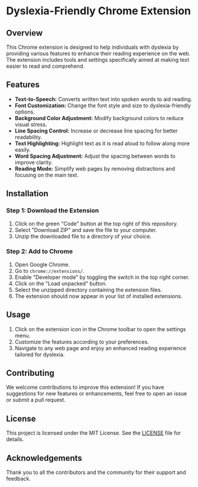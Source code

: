 # Dyslexia-Friendly Chrome Extension

## Overview

This Chrome extension is designed to help individuals with dyslexia by providing various features to enhance their reading experience on the web. The extension includes tools and settings specifically aimed at making text easier to read and comprehend.

## Features

- **Text-to-Speech:** Converts written text into spoken words to aid reading.
- **Font Customization:** Change the font style and size to dyslexia-friendly options.
- **Background Color Adjustment:** Modify background colors to reduce visual stress.
- **Line Spacing Control:** Increase or decrease line spacing for better readability.
- **Text Highlighting:** Highlight text as it is read aloud to follow along more easily.
- **Word Spacing Adjustment:** Adjust the spacing between words to improve clarity.
- **Reading Mode:** Simplify web pages by removing distractions and focusing on the main text.

## Installation

### Step 1: Download the Extension

1. Click on the green "Code" button at the top right of this repository.
2. Select "Download ZIP" and save the file to your computer.
3. Unzip the downloaded file to a directory of your choice.

### Step 2: Add to Chrome

1. Open Google Chrome.
2. Go to `chrome://extensions/`.
3. Enable "Developer mode" by toggling the switch in the top right corner.
4. Click on the "Load unpacked" button.
5. Select the unzipped directory containing the extension files.
6. The extension should now appear in your list of installed extensions.

## Usage

1. Click on the extension icon in the Chrome toolbar to open the settings menu.
2. Customize the features according to your preferences.
3. Navigate to any web page and enjoy an enhanced reading experience tailored for dyslexia.

## Contributing

We welcome contributions to improve this extension! If you have suggestions for new features or enhancements, feel free to open an issue or submit a pull request.

## License

This project is licensed under the MIT License. See the [LICENSE](LICENSE) file for details.

## Acknowledgements

Thank you to all the contributors and the community for their support and feedback.
